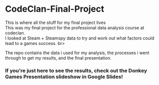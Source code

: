# CodeClan-Final-Project
This is where all the stuff for my final project lives <br>
This was my final project for the professional data analysis course at codeclan. <br>
I looked at Steam + Steamspy data to try and work out what factors could lead to a games success. br>

The repo contains the data i used for my analysis, the processes i went through to get my results, and the final presentation.<br>

### If you're just here to see the results, check out the Donkey Games Presentation slideshow in Google Slides!<br>

